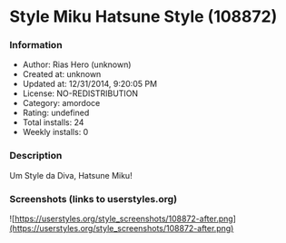 # Style Miku Hatsune Style (108872)

### Information
- Author: Rias Hero (unknown)
- Created at: unknown
- Updated at: 12/31/2014, 9:20:05 PM
- License: NO-REDISTRIBUTION
- Category: amordoce
- Rating: undefined
- Total installs: 24
- Weekly installs: 0


### Description
Um Style da Diva, Hatsune Miku!


### Screenshots (links to userstyles.org)
![https://userstyles.org/style_screenshots/108872-after.png](https://userstyles.org/style_screenshots/108872-after.png)



